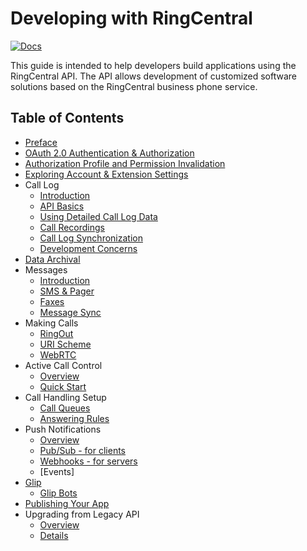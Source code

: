 # Developing with RingCentral

[![Docs][docs-readthedocs-svg]][docs-readthedocs-link]

This guide is intended to help developers build applications using the RingCentral API. The API allows development of customized software solutions based on the RingCentral business phone service.

## Table of Contents
* [Preface](docs/index.md)
* [OAuth 2.0 Authentication & Authorization](docs/oauth.md)
* [Authorization Profile and Permission Invalidation](docs/authorization_profile.md)
* [Exploring Account & Extension Settings](docs/account_extension.md)
* Call Log
    * [Introduction](docs/calllog_introduction.md)
    * [API Basics](docs/calllog_api-basics.md)
    * [Using Detailed Call Log Data](docs/calllog_detailed-call-logs.md)
    * [Call Recordings](docs/calllog_call-recordings.md)
    * [Call Log Synchronization](docs/calllog_sync.md)
    * [Development Concerns](docs/calllog_development-concerns.md)
* [Data Archival](docs/data-archival.md)
* Messages
    * [Introduction](docs/messages_introduction.md)
    * [SMS & Pager](docs/messages_sms-and-pager.md)
    * [Faxes](docs/messages_faxes.md)
    * [Message Sync](docs/messages_sync.md)
* Making Calls
    * [RingOut](docs/ring_out.md)
    * [URI Scheme](docs/uri_scheme.md)
    * [WebRTC](docs/webRTC.md)
* Active Call Control
    * [Overview](docs/active_call_control_overview.md)
    * [Quick Start](docs/active_call_control_quick_start.md)
* Call Handling Setup
    * [Call Queues](docs/call_queue.md)
    * [Answering Rules](docs/answering_rules.md)
* Push Notifications
    * [Overview](docs/notifications_overview.md)
    * [Pub/Sub - for clients](docs/notifications_pubsub.md)
    * [Webhooks - for servers](docs/notifications_webhooks.md)
    * [Events]
* [Glip](docs/glip_api.md)
    * [Glip Bots](docs/glip_bots.md)
* [Publishing Your App](docs/publish.md)
* Upgrading from Legacy API
    * [Overview](docs/legacy_api_upgrade.md)
    * [Details](docs/legacy_api_upgrade_details.md)

 [docs-readthedocs-svg]: https://img.shields.io/badge/docs-readthedocs-blue.svg
 [docs-readthedocs-link]: http://ringcentral-api-docs.readthedocs.org/
